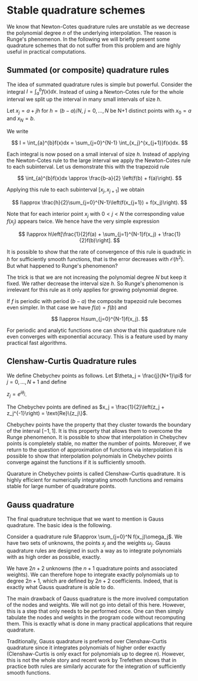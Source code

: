 # Stable quadrature schemes

We know that Newton-Cotes quadrature rules are unstable as we decrease the polynomial degree $n$ of the
underlying interpolation. The reason is Runge's phenomenon. In the following we will briefly present
some quadrature schemes that do not suffer from this problem and are highly useful in practical computations.


## Summated (or composite) quadrature rules

The idea of summated quadrature rules is simple but powerful. Consider the integral $I = \int_a^bf(x)dx$.
Instead of using a Newton-Cotes rule for the whole interval we split up the interval in many small intervals
of size $h$.

Let $x_j = a + jh$ for $h = (b-a)/N$, $j = 0, \dots, N$ be N+1 distinct points with $x_0=a$ and $x_N=b$.

We write

$$
I = \int_{a}^{b}f(x)dx = \sum_{j=0}^{N-1} \int_{x_j}^{x_{j+1}}f(x)dx.
$$

Each integral is now posed on a small interval of size $h$. Instead of applying the Newton-Cotes rule to the
large interval we apply the Newton-Cotes rule to each subinterval. Let us demonstrate this with the trapezoid rule

$$
\int_{a}^{b}f(x)dx \approx \frac{b-a}{2} \left(f(b) + f(a)\right).
$$

Applying this rule to each subinterval $[x_j, x_{j+1}]$ we obtain

$$
I\approx \frac{h}{2}\sum_{j=0}^{N-1}\left(f(x_{j+1}) + f(x_j)\right).
$$

Note that for each interior point $x_j$ with $0<j<N$ the corresponding value $f(x_j)$ appears twice. We hence
have the very simple expression

$$
I\approx h\left[\frac{1}{2}f(a) + \sum_{j=1}^{N-1}f(x_j) + \frac{1}{2}f(b)\right].
$$

It is possible to show that the rate of convergence of this rule is quadratic in $h$ for sufficiently smooth functions, 
that is the error decreases with $\mathcal{O}(h^2)$. But what happened to Runge's phenomenon?

The trick is that we are not increasing the polynomial degree $N$ but keep it fixed. We rather decrease the
interval size $h$. So Runge's phenomenon is irrelevant for this rule as it only applies for growing polynomial degree.

If $f$ is periodic with period $(b - a)$ the composite trapezoid rule becomes even simpler. In that case we have
$f(a) = f(b)$ and

$$
I\approx h\sum_{j=0}^{N-1}f(x_j).
$$

For periodic and analytic functions one can show that this quadrature rule even converges with exponential accuracy.
This is a feature used by many practical fast algorithms.

## Clenshaw-Curtis Quadrature rules

We define Chebychev points as follows. 
Let $\theta_j = \frac{j}{N+1}\pi$ for $j = 0, \dots, N+1$ and define

$z_j = e^{i\theta_j}$.

The Chebychev points are defined as $x_j = \frac{1}{2}\left(z_j + z_j^{-1}\right) = \text{Re}\{z_j\}$.

Chebychev points have the property that they cluster towards the boundary of the interval $[-1, 1]$.
It is this property that allows them to overcome the Runge phenomenon. It is possible to show that
interpolation in Chebychev points is completely stable, no matter the number of points. Moreover,
if we return to the question of approximation of functions via interpolation it is possible to show that
interpolation polynomials in Chebychev points converge against the functions if it is sufficiently smooth.

Quarature in Chebychev points is called Clenshaw-Curtis quadrature. It is highly efficient for numerically
integrating smooth functions and remains stable for large number of quadrature points.

## Gauss quadrature

The final quadrature technique that we want to mention is Gauss quadrature. The basic idea is the following.

Consider a quadrature rule $I\approx \sum_{j=0}^N f(x_j)\omega_j$. We have
two sets of unknowns, the points $x_j$ and the weights $\omega_j$. Gauss quadrature rules
are designed in such a way as to integrate polynomials with as high order as possible, exactly.

We have $2n+2$ unknowns (the $n+1$ quadrature points and associated weights). We can therefore
hope to integrate exactly polynomials up to degree $2n+1$, which are defined by $2n+2$ coefficients. Indeed,
that is exactly what Gauss quadrature is able to do.

The main drawback of Gauss quadrature is the more involved computation of the nodes and weights. We will not
go into detail of this here. However, this is a step that only needs to be performed once.
One can then simply tabulate the nodes and weights in the program code without recomputing them. This is exactly
what is done in many practical applications that require quadrature.

Traditionally, Gauss quadrature is preferred over Clenshaw-Curtis quadrature since
it integrates polynomials of higher order exactly (Clenshaw-Curtis is only exact for polynomials up to degree $n$).
However, this is not the whole story and recent work by Trefethen shows that in practice
both rules are similarly accurate for the integration of sufficiently smooth functions.





